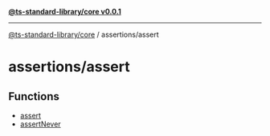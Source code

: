 [**@ts-standard-library/core v0.0.1**](../../README.md)

***

[@ts-standard-library/core](../../modules.md) / assertions/assert

# assertions/assert

## Functions

- [assert](functions/assert.md)
- [assertNever](functions/assertNever.md)
